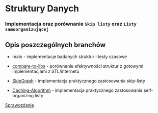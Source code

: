 # Struktury Danych

### Implementacja oraz porównanie `Skip listy` oraz `Listy samoorganizującej`

## Opis poszczególnych branchów
- main - implementacje badanych struktur i testy czasowe

- [compare-to-libs](https://github.com/MervinDelfin/struktury-danych-projekt/tree/compare-to-libs) - porównanie efektywności struktur z gotowymi implementacjami z STL/internetu

- [SkipGraph](https://github.com/MervinDelfin/struktury-danych-projekt/tree/SkipGraph) - implementacja praktycznego zastosowania skip-listy

- [Caching-Algorithm](https://github.com/MervinDelfin/struktury-danych-projekt/tree/Caching-Algorithm) - implementacja praktycznego zastosowania self-organizing listy


[Sprawozdanie](https://www.overleaf.com/read/btpmskrgnkfw)
